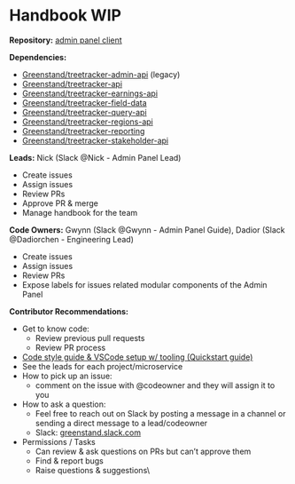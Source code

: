 # Handbook WIP

**Repository:** [admin panel client](https://github.com/Greenstand/treetracker-admin-client)

**Dependencies:**

* [Greenstand/treetracker-admin-api](https://github.com/Greenstand/treetracker-admin-api) (legacy)
* [Greenstand/treetracker-api](https://github.com/Greenstand/treetracker-api)
* [Greenstand/treetracker-earnings-api](https://github.com/Greenstand/treetracker-earnings-api)
* [Greenstand/treetracker-field-data](https://github.com/Greenstand/treetracker-field-data)
* [Greenstand/treetracker-query-api](https://github.com/Greenstand/treetracker-query-api)
* [Greenstand/treetracker-regions-api](https://github.com/Greenstand/treetracker-regions-api)
* [Greenstand/treetracker-reporting](https://github.com/Greenstand/treetracker-reporting)
* [Greenstand/treetracker-stakeholder-api](https://github.com/Greenstand/treetracker-stakeholder-api)

**Leads:** Nick (Slack @Nick - Admin Panel Lead)

* Create issues
* Assign issues
* Review PRs
* Approve PR & merge
* Manage handbook for the team

**Code Owners:** Gwynn (Slack @Gwynn - Admin Panel Guide), Dadior (Slack @Dadiorchen - Engineering Lead)

* Create issues
* Assign issues
* Review PRs
* Expose labels for issues related modular components of the Admin Panel

**Contributor Recommendations:**

* Get to know code:&#x20;
  * Review previous pull requests&#x20;
  * Review PR process
* [Code style guide & VSCode setup w/ tooling (Quickstart guide)](https://app.gitbook.com/@greenstand/s/admin-panel/\~/drafts/-Mg7AFJOMUn39ipRHYPB/quickstart/\~/settings/insights)
* See the leads for each project/microservice
* How to pick up an issue:
  * comment on the issue with @codeowner and they will assign it to you
* How to ask a question:
  * Feel free to reach out on Slack by posting a message in a channel or sending a direct message to a lead/codeowner
  * Slack: [greenstand.slack.com](https://app.slack.com/client/T6WR1QS8J/C6XMUEDCN)
* Permissions / Tasks
  * Can review & ask questions on PRs but can’t approve them
  * Find & report bugs
  * Raise questions & suggestions\
